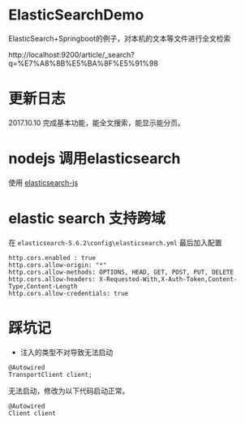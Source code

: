 # ElasticSearchDemo
ElasticSearch+Springboot的例子，对本机的文本等文件进行全文检索


http://localhost:9200/article/_search?q=%E7%A8%8B%E5%BA%8F%E5%91%98

# 更新日志
2017.10.10 完成基本功能，能全文搜索，能显示能分页。

# nodejs 调用elasticsearch

使用 [elasticsearch-js](https://github.com/elastic/elasticsearch-js)

# elastic search 支持跨域

在 `elasticsearch-5.6.2\config\elasticsearch.yml` 最后加入配置

```
http.cors.enabled : true
http.cors.allow-origin: "*"
http.cors.allow-methods: OPTIONS, HEAD, GET, POST, PUT, DELETE
http.cors.allow-headers: X-Requested-With,X-Auth-Token,Content-Type,Content-Length
http.cors.allow-credentials: true
```

# 踩坑记

* 注入的类型不对导致无法启动
```
@Autowired
TransportClient client;
```
无法启动，修改为以下代码启动正常。
```
@Autowired
Client client
```
